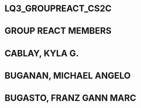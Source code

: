 # LQ3_GROUPREACT_CS2C

# GROUP REACT MEMBERS
# CABLAY, KYLA G.
# BUGANAN, MICHAEL ANGELO
# BUGASTO, FRANZ GANN MARC